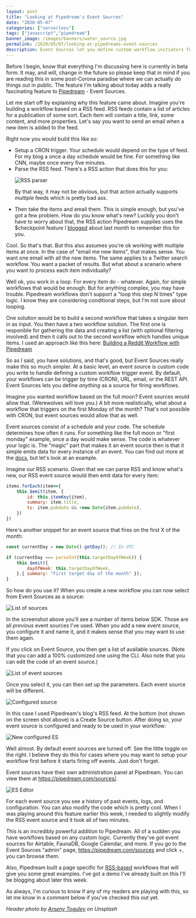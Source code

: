 ```yaml
---
layout: post
title: "Looking at Pipedream's Event Sources"
date: "2020-05-07"
categories: ["serverless"]
tags: ["javascript","pipedream"]
banner_image: /images/banners/water_source.jpg
permalink: /2020/05/07/looking-at-pipedreams-event-sources
description: Event Sources let you define custom workflow initiators for Pipedream
---
```


Before I begin, know that everything I'm discussing here is currently in beta form. It may, and will, change in the future so please keep that in mind if you are reading this in some post-Corona paradise where we can actually *do* things out in public. The feature I'm talking about today adds a really fascinating feature to [Pipedream](https://pipedream.com/) - Event Sources. 

Let me start off by explaining why this feature came about. Imagine you're building a workflow based on a RSS feed. RSS feeds contain a list of articles for a publication of some sort. Each item will contain a title, link, some content, and more properties. Let's say you want to send an email when a new item is added to the feed.

Right now you would build this like so:

<ul>
<li>Setup a CRON trigger. Your schedule would depend on the type of feed. For my blog a once a day schedule would be fine. For something like CNN, maybe once every five minutes.</li>

<li>Parse the RSS feed. There's a RSS action that does this for you:

<p>
<img data-src="https://static.raymondcamden.com/images/2020/05/es1.png" alt="RSS parser" class="lazyload imgborder imgcenter">
</p>

By that way, it may not be obvious, but that action actually supports *multiple* feeds which is pretty bad ass.</li>

<li>Then take the items and email them. This is simple enough, but you've got a few problem. How do you know what's new? Luckily you don't have to worry about that, the RSS action Pipedream supplies uses the $checkpoint feature I <a href="https://www.raymondcamden.com/2020/04/04/using-state-in-pipedream-workflows">blogged</a> about last month to remember this for you. </li>
</ul>

Cool. So that's that. But this also assumes you're ok working with multiple items at once. In the case of "email me new items", that makes sense. You want one email with all the new items. The same applies to a Twitter search workflow. You want a packet of results. But what about a scenario where you want to process each item individually?

Well ok, you work in a loop. For every item do - whatever. Again, for simple workflows that would be enough. But for anything complex, you may have trouble. Pipedream workflows don't support a "loop this step N times" type logic. I know they are considering conditional steps, but I'm not sure about looping. 

One solution would be to build a second workflow that takes a singular item in as input. You then have a two workflow solution. The first one is responible for gathering the data and creating a list (with optional filtering involved) and then it calls out to the second workflow which handles unique items. I used an approach like this here: [Building a Reddit Workflow with Pipedream](https://www.raymondcamden.com/2020/04/20/building-a-reddit-workflow-with-pipedream)

So as I said, you have solutions, and that's good, but Event Sources really make this so much simpler. At a basic level, an event source is custom code you write to handle defining a custom workflow trigger event. By default, your workflows can be trigger by time (CRON), URL, email, or the REST API. Event Sources lets you define *anything* as a source for firing workflows.

Imagine you wanted workflow based on the full moon? Event sources would allow that. (Werewolves will love you.) A bit more realistically, what about a workflow that triggers on the first Monday of the month? That's not possible with CRON, but event sources would allow that as well.

Event sources consist of a schedule and your code. The schedule determines how often it runs. For something like the full moon or "first monday" example, once a day would make sense. The code is whatever your logic is. The "magic" part that makes it an event source then is that it simple emits data for every instance of an event. You can find out more at the [docs](https://docs.pipedream.com/event-sources/), but let's look at an example.

Imagine our RSS scenario. Given that we can parse RSS and know what's new, our RSS event source would then emit data for every item:

```js
items.forEach(item=>{
	this.$emit(item, {
    	id: this.itemKey(item),
    	summary: item.title,
        ts: item.pubdate && +new Date(item.pubdate), 
    })
})
```

Here's another snippet for an event source that fires on the first X of the month:

```js
const currentDay = new Date().getDay(); // In UTC

if (currentDay === parseInt(this.targetDayOfWeek)) {
	this.$emit({
		dayOfWeek: this.targetDayOfWeek,
	},{ summary: "First target day of the month" });
}
```

So how do you use it? When you create a new workflow you can now select from Event Sources as a source:

<p>
<img data-src="https://static.raymondcamden.com/images/2020/05/es2.png" alt="List of sources" class="lazyload imgborder imgcenter">
</p>

In the screenshot above you'll see a number of items below SDK. Those are all *previous* event sources I've used. When you add a new event source, you configure it and name it, and it makes sense that you may want to use them again. 

If you click on Event Source, you then get a list of available sources. (Note that you can add a 100% customized one using the CLI. Also note that you can edit the code of an event source.) 

<p>
<img data-src="https://static.raymondcamden.com/images/2020/05/es3.png" alt="List of event sources" class="lazyload imgborder imgcenter">
</p>

Once you select it, you can then set up the parameters. Each event source will be different.

<p>
<img data-src="https://static.raymondcamden.com/images/2020/05/es4a.png" alt="Configured source" class="lazyload imgborder imgcenter">
</p>

In this case I used Pipedream's blog's RSS feed. At the bottom (not shown on the screen shot above) is a Create Source button. After doing so, your event source is configured and ready to be used in your workflow:

<p>
<img data-src="https://static.raymondcamden.com/images/2020/05/es9.png" alt="New configured ES" class="lazyload imgborder imgcenter">
</p>

Well almost. By default event sources are turned off. See the little toggle on the right. I believe they do this for cases where you may want to setup your workflow first before it starts firing off events. Just don't forget.

Event sources have their own administration panel at Pipedream. You can view them at <https://pipedream.com/sources/>.

<p>
<img data-src="https://static.raymondcamden.com/images/2020/05/es5.png" alt="ES Editor" class="lazyload imgborder imgcenter">
</p>

For each event source you see a history of past events, logs, and configuration. You can also modify the code which is pretty cool. When I was playing around this feature earlier this week, I needed to slightly modify the RSS event source and it took all of two minutes.

This is an incredibly powerful addition to Pipedream. All of a sudden you have workflows based on any custom logic. Currently they've got event sources for Airtable, FaunaDB, Google Calendar, and more. If you go to the Event Sources "admin" page, <https://pipedream.com/sources> and click +, you can browse them. 

Also, Pipedream built a page specific for [RSS-based](https://rss.pipedream.com/) workflows that will give you some great examples. I've got a demo I've already built on this I'll be blogging about later this week.

As always, I'm curious to know if any of my readers are playing with this, so let me know in a comment below if you've checked this out yet.

<i>Header photo by <a href="https://unsplash.com/@tetrakiss?utm_source=unsplash&utm_medium=referral&utm_content=creditCopyText">Arseny Toguley</a> on Unsplash</i>